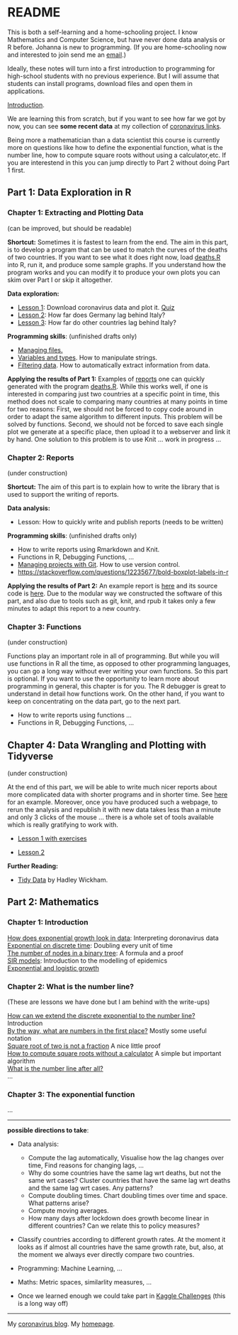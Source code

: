# README

This is both a self-learning and a home-schooling project. I know Mathematics and Computer Science, but have never done data analysis or R before. Johanna is new to programming. (If you are home-schooling now and interested to join  send me an [email](mailto:alexhkurz@gmail.com?subject=coronavirus-in-R).)

Ideally, these notes will turn into a first  introduction to programming for high-school students with no previous experience. But I will assume that students can install programs, download files and open them in applications.

[Introduction](intro.md).

We are learning this from scratch, but if you want to see how far we got by now, you can see **some recent data** at my collection of [coronavirus links](https://alexhkurz.github.io/notes/covid-19.html).

Being more a mathematician than a data scientist this course is currently more on questions like how to define the exponential function, what is the number line, how to compute square roots without using a calculator,etc. If you are interestend in this you can jump directly to Part 2 without doing Part 1 first.

## Part 1: Data Exploration in R

### Chapter 1: Extracting and Plotting Data

(can be improved, but should be readable)

**Shortcut:** Sometimes it is fastest to learn from the end. The aim in this part, is to develop a program that can be used to match the curves of the deaths of two countries. If you want to see what it does right now, load [deaths.R](src/deaths.R) into R, run it, and produce some sample graphs. If you understand how the program works and you can modify it to produce your own plots you can skim over Part I or skip it altogether.

**Data exploration:**

- [Lesson 1](lessons/lesson-01/lesson-01.md): Download coronavirus data and plot it.  [Quiz](lessons/lesson-01/quiz-01.Rmd)  
- [Lesson 2](lessons/lesson-02/lesson-02.md): How far does Germany lag behind Italy?  
- [Lesson 3](lessons/lesson-03/lesson-03.md): How far do other countries lag behind   Italy? 

**Programming skills**: (unfinished drafts only)
- [Managing files.](lessons/lesson-files.md)
- [Variables and types](lessons/lesson-strings.Rmd). How to manipulate strings.
- [Filtering data](lessons/lesson-filter.Rmd). How to automatically extract information from data.

**Applying the results of Part 1:** Examples of [reports](reports/reports.md) one can quickly generated with the program [deaths.R](src/deaths.R). While this works well, if one is interested in comparing just two countries at a specific point in time, this method does not scale to comparing many countries at many points in time for two reasons: First, we should not be forced to copy code around in order to adapt the same algorithm to different inputs. This problem will be solved by functions. Second, we should not be forced to save each single plot we generate at a specific place, then upload it to a webserver and link it by hand. One solution to this problem is to use Knit ... work in progress ...


### Chapter 2: Reports

(under construction)

**Shortcut:** The aim of this part is to explain how to write the library that is used to support the writing of reports.

**Data analysis:**

- Lesson: How to quickly write and publish reports (needs to be written)

**Programming skills**: (unfinished drafts only)
- []() How to write reports using Rmarkdown and Knit.
- Functions in R, Debugging Functions, ... 
- [Managing projects with Git](lessons/lesson-git.md). How to use version control.
- https://stackoverflow.com/questions/12235677/bold-boxplot-labels-in-r


**Applying the results of Part 2:** An example report is [here](https://rpubs.com/alexhkurz/594386) and its source code is [here](https://github.com/alexhkurz/coronavirus-in-R/blob/master/reports/report-Germany-Italy.Rmd). Due to the modular way we constructed the software of this part, and also due to tools such as git, knit, and rpub it takes only a few minutes to adapt this report to a new country.

### Chapter 3: Functions

(under construction)

Functions play an important role in all of programming. But while you will use functions in R all the time, as opposed to other programming languages, you can go a long way without ever writing your own functions. So this part is optional. If you want to use the opportunity to learn more about programming in general, this chapter is for you. The R debugger is great to understand in detail how functions work. On the other hand, if you want to keep on concentrating on the data part, go to the next part. 

- []() How to write reports using functions ... 
- Functions in R, Debugging Functions, ... 

## Chapter 4: Data Wrangling and Plotting with Tidyverse

(under construction)

At the end of this part, we will be able to write much nicer reports about more complicated data with shorter programs and in shorter time. See [here](https://rpubs.com/alexhkurz/600882) for an example. Moreover, once you have produced such a webpage, to rerun the analysis and republish it with new data takes less than a minute and only 3 clicks of the mouse ... there is a whole set of tools available which is really gratifying to work with.


- [Lesson 1 with exercises](https://github.com/alexhkurz/coronavirus-in-R/blob/master/lessons/lesson-data-wrangling.Rmd)

- [Lesson 2](https://github.com/alexhkurz/coronavirus-in-R/blob/master/lessons/lesson-data-wrangling-2.Rmd)

**Further Reading:**

- [Tidy Data](http://www.jstatsoft.org/v59/i10/paper) by Hadley Wickham.


## Part 2: Mathematics

### Chapter 1: Introduction

[How does exponential growth look in data](lessons/maths-01.md): Interpreting doronavirus data  
[Exponential on discrete time](https://hackmd.io/OiwWCSfzQTmPgUBK_MMgnA): Doubling every unit of time  
[The number of nodes in a binary tree](https://hackmd.io/RSPGDf-GRPaBGyj3jHzkmQ): A formula and a proof  
[SIR models](lessons/maths-04.md): Introduction to the modelling of epidemics  
[Exponential and logistic growth](https://www.youtube.com/watch?v=Kas0tIxDvrg)    

### Chapter 2: What is the number line?

(These are lessons we have done but I am behind with the write-ups)

[How can we extend the discrete exponential to the number line?](https://hackmd.io/9_pqgfjESP-IzQdSZuu4Xg) Introduction  
[By the way, what are numbers in the first place?](https://hackmd.io/bKz_ly_6S5CY6_j_j3OHqw) Mostly some useful notation  
[Square root of two is not a fraction](https://hackmd.io/ETSe5OjEQve8cXpq9lVNHA) A nice little proof  
[How to compute square roots without a calculator](https://hackmd.io/Z7RPmhptSwK8Jt82lLF8pQ) A simple but important algorithm  
[What is the number line after all?](https://hackmd.io/2Uno7NcsR4S3tTLwx8GA5w)  
...

### Chapter 3: The exponential function

...

---

**possible directions to take**:

- Data analysis: 
  - Compute the lag automatically, Visualise how the lag changes over time, Find reasons for changing lags, ...
  - Why do some countries have the same lag wrt deaths, but not the same wrt cases? Cluster countries that have the same lag wrt deaths and the same lag wrt cases. Any patterns?
  - Compute doubling times. Chart doubling times over time and space. What patterns arise?
  - Compute moving averages.
  - How many days after lockdown does growth become linear in different countries? Can we relate this to policy measures?

- Classify countries according to different growth rates. At the moment it looks as if almost all countries have the same growth rate, but, also, at the moment we always ever directly compare two countries.

- Programming: Machine Learning, ...

- Maths: Metric spaces, similarlity measures, ...

- Once we learned enough we could take part in [Kaggle Challenges](https://www.kaggle.com/covid19) (this is a long way off)

---

My [coronavirus blog](https://alexhkurz.github.io/notes/covid-19.html).
My [homepage](https://alexhkurz.github.io).

